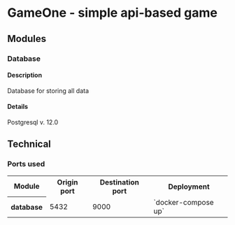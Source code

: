 # GameOne - simple api-based game

## Modules
### Database
#### Description
Database for storing all data
#### Details
Postgresql v. 12.0
## Technical
### Ports used
<table>
    <tr>
		<th>Module</th>
		<th>Origin port</th>
		<th>Destination port</th>
		<th>Deployment</th>
    </tr>
	<tr>
	    <th>database</th>
	    <td>5432</td>
	    <td>9000</td>
	    <td>`docker-compose up`</td>
	</tr>
</table>

